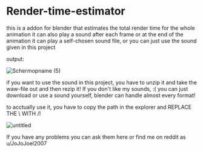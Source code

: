 # Render-time-estimator
this is a addon for blender that estimates the total render time for the whole animation it can also play a sound after each frame or at the end of the animation
it can play a self-chosen sound file, or you can just use the sound given in this project

output:

![Schermopname (5)](https://user-images.githubusercontent.com/80715761/111796365-65f00e80-88c8-11eb-9c6c-8f45227400c0.png)

if you want to use the sound in this project, you have to unzip it and take the waw-file out and then rezip it!
If you don't like my sounds, :( you can just download or use a sound yourself, blender can handle almost every format!

to acctually use it, you have to copy the path in the explorer and REPLACE THE \ WITH /!

![untitled](https://user-images.githubusercontent.com/80715761/111787083-d134e300-88be-11eb-86e2-5903fc273fef.png)

If you have any problems you can ask them here or find me on reddit as u/JoJoJoel2007
